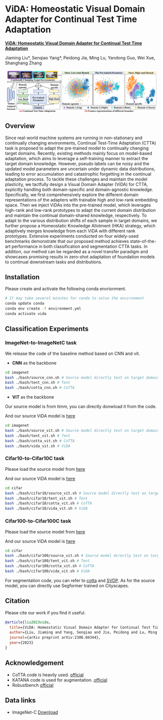 # ViDA: Homeostatic Visual Domain Adapter for Continual Test Time Adaptation
[**ViDA: Homeostatic Visual Domain Adapter for Continual Test Time Adaptation**](https://arxiv.org/abs/2306.04344)

Jiaming Liu*, Senqiao Yang*, Peidong Jia, Ming Lu, Yandong Guo, Wei Xue, Shanghang Zhang

<img src="figure/vida.png"/>

## Overview

Since real-world machine systems are running in non-stationary and continually changing environments, Continual Test-Time Adaptation (CTTA) task is proposed to adapt the pre-trained model to continually changing target domains. Recently, existing methods mainly focus on model-based adaptation, which aims to leverage a self-training manner to extract the target domain knowledge. However, pseudo labels can be noisy and the updated model parameters are uncertain under dynamic data distributions, leading to error accumulation and catastrophic forgetting in the continual adaptation process. To tackle these challenges and maintain the model plasticity, we tactfully design a Visual Domain Adapter (ViDA) for CTTA, explicitly handling both domain-specific and domain-agnostic knowledge. Specifically, we first comprehensively explore the different domain representations of the adapters with trainable high and low-rank embedding space. Then we inject ViDAs into the pre-trained model, which leverages high-rank and low-rank prototypes to adapt the current domain distribution and maintain the continual domain-shared knowledge, respectively. To adapt to the various distribution shifts of each sample in target domains, we further propose a Homeostatic Knowledge Allotment (HKA) strategy, which adaptively merges knowledge from each ViDA with different rank prototypes. Extensive experiments conducted on four widely-used benchmarks demonstrate that our proposed method achieves state-of-the-art performance in both classification and segmentation CTTA tasks. In addition, our method can be regarded as a novel transfer paradigm and showcases promising results in zero-shot adaptation of foundation models to continual downstream tasks and distributions.

## Installation

Please create and activate the following conda envrionment. 
```bash
# It may take several minutes for conda to solve the environment
conda update conda
conda env create -f environment.yml
conda activate vida 
```

## Classification Experiments
### ImageNet-to-ImageNetC task 
We release the code of the baseline method based on CNN and vit. 
* **CNN** as the backbone
```bash
cd imagenet
bash ./bash/source_cnn.sh # Source model directly test on target domain
bash ./bash/tent_cnn.sh # Tent 
bash ./bash/cotta_cnn.sh # CoTTA
```
* **ViT** as the backbone

Our source model is from timm, you can directly donwload it from the code.

And our source ViDA model is [here](https://drive.google.com/file/d/1-ft1sUROp6nb57ToLf4USifUGUguFlJF/view?usp=sharing)
```bash
cd imagenet
bash ./bash/source_vit.sh # Source model directly test on target domain
bash ./bash/tent_vit.sh # Tent 
bash ./bash/cotta_vit.sh # CoTTA
bash ./bash/vida_vit.sh # ViDA
```

### Cifar10-to-Cifar10C task 
Please load the source model from [here](https://drive.google.com/file/d/1pAoz4Wwos74DjWPQ5d-6ntyjQkmp9FPE/view?usp=sharing)

And our source ViDA model is [here](https://drive.google.com/file/d/13R0ZoHaUUXL4PYHWWIwl2NvEcU_3JJxU/view?usp=sharing)
```bash
cd cifar
bash ./bash/cifar10/source_vit.sh # Source model directly test on target domain
bash ./bash/cifar10/tent_vit.sh # Tent 
bash ./bash/cifar10/cotta_vit.sh # CoTTA
bash ./bash/cifar10/vida_vit.sh # ViDA
```

### Cifar100-to-Cifar100C task 
Please load the source model from [here](https://drive.google.com/file/d/1yRekkpkIdwX_LFsOh4Ba9ndaECnY-UC-/view?usp=sharing)

And our source ViDA model is [here](https://drive.google.com/file/d/14-i94U8pyzKIR-YAzCpTYIeGGc-HUvbM/view?usp=sharing)
```bash
cd cifar
bash ./bash/cifar100/source_vit.sh # Source model directly test on target domain
bash ./bash/cifar100/tent_vit.sh # Tent 
bash ./bash/cifar100/cotta_vit.sh # CoTTA
bash ./bash/cifar100/vida_vit.sh # ViDA
```

For segmentation code, you can refer to [cotta](https://github.com/qinenergy/cotta) and [SVDP](https://github.com/Anonymous-012/SVDP). As for the source model, you can directly use Segformer trained on Cityscapes.
## Citation
Please cite our work if you find it useful.
```bibtex
@article{liu2023vida,
  title={ViDA: Homeostatic Visual Domain Adapter for Continual Test Time Adaptation},
  author={Liu, Jiaming and Yang, Senqiao and Jia, Peidong and Lu, Ming and Guo, Yandong and Xue, Wei and Zhang, Shanghang},
  journal={arXiv preprint arXiv:2306.04344},
  year={2023}
}
```

## Acknowledgement 
+ CoTTA code is heavily used. [official](https://github.com/qinenergy/cotta) 
+ KATANA code is used for augmentation. [official](https://github.com/giladcohen/KATANA) 
+ Robustbench [official](https://github.com/RobustBench/robustbench) 

## Data links
+ ImageNet-C [Download](https://zenodo.org/record/2235448#.Yj2RO_co_mF)


